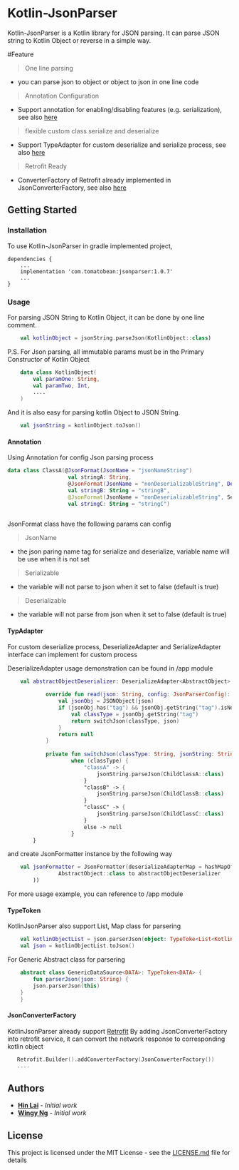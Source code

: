 # Kotlin-JsonParser

Kotlin-JsonParser is a Kotlin library for JSON parsing. It can parse JSON string to Kotlin Object or reverse in a simple way.

#Feature
> One line parsing
* you can parse json to object or object to json in one line code
> Annotation Configuration
* Support annotation for enabling/disabling features (e.g. serialization), see also [here](#annotation)
> flexible custom class serialize and deserialize
* Support TypeAdapter for custom deserialize and serialize process, see also [here](#typadapter)
> Retrofit Ready
* ConverterFactory of Retrofit already implemented in JsonConverterFactory, see also [here]()

## Getting Started


### Installation
To use Kotlin-JsonParser in gradle implemented project, 
```
dependencies {
	...
	implementation 'com.tomatobean:jsonparser:1.0.7'
	...
}
```

### Usage

For parsing JSON String to Kotlin Object, it can be done by one line comment.

```kotlin
	val kotlinObject = jsonString.parseJson(KotlinObject::class)
```

P.S. For Json parsing, all immutable params must be in the Primary Constructor of Kotlin Object

```kotlin
    data class KotlinObject(
        val paramOne: String,
        val paramTwo, Int,
        ....
    )
```
And it is also easy for parsing kotlin Object to JSON String.

```kotlin
	val jsonString = kotlinObject.toJson()
```


#### Annotation
Using Annotation for config Json parsing process

```kotlin
data class ClassA(@JsonFormat(JsonName = "jsonNameString")
                   val stringA: String,
                   @JsonFormat(JsonName = "nonDeserializableString", Deserializable = false)
                   val stringB: String = "stringB",
                   @JsonFormat(JsonName = "nonDeserializableString", Serializable = false)
                   val stringC: String = "stringC")
                                           
```

JsonFormat class have the following params can config
> JsonName
* the json paring name tag for serialize and deserialize, variable name will be use when it is not set
> Serializable
* the variable will not parse to json when it set to false (default is true)
> Deserializable
* the variable will not parse from json when it set to false (default is true)


#### TypAdapter
For custom deserialize process, DeserializeAdapter and SerializeAdapter interface can implement for custom process

DeserializeAdapter usage demonstration can be found in /app module 
```kotlin
    val abstractObjectDeserializer: DeserializeAdapter<AbstractObject> = object: DeserializeAdapter<AbstractObject> {
    
            override fun read(json: String, config: JsonParserConfig): AbstractObject? {
                val jsonObj = JSONObject(json)
                if (jsonObj.has("tag") && jsonObj.getString("tag").isNotEmpty()) {
                    val classType = jsonObj.getString("tag")
                    return switchJson(classType, json)
                }
                return null
            }
    
            private fun switchJson(classType: String, jsonString: String): AbstractObject? =
                    when (classType) {
                        "classA" -> {
                            jsonString.parseJson(ChildClassA::class)
                        }
                        "classB" -> {
                            jsonString.parseJson(ChildClassB::class)
                        }
                        "classC" -> {
                            jsonString.parseJson(ChildClassC::class)
                        }
                        else -> null
                    }
        }
```

and create JsonFormatter instance by the following way
```kotlin
    val jsonFormatter = JsonFormatter(deserializeAdapterMap = hashMapOf(
                AbstractObject::class to abstractObjectDeserializer
        ))
```


For more usage example, you can reference to /app module

#### TypeToken
KotlinJsonParser also support List, Map class for parsering

```kotlin
    val kotlinObjectList = json.parserJson(object: TypeToke<List<KotlinObject>>(){})
    val json = kotlinObjectList.toJson()
```

For Generic Abstract class for parsering

```kotlin
    abstract class GenericDataSource<DATA>: TypeToken<DATA> {
        fun parserJson(json: String) {
	    json.parserJson(this)
	}
    }
````

#### JsonConverterFactory
KotlinJsonParser already support [Retrofit](https://github.com/square/retrofit) 
By adding JsonConverterFactory into retrofit service,
 it can convert the network response to corresponding kotlin object
 ```kotlin
    Retrofit.Builder().addConverterFactory(JsonConverterFactory())
    ....
```

## Authors

* **[Hin Lai](https://github.com/hinls1007)** - *Initial work*
* **[Wingy Ng](https://github.com/wingy26)** - *Initial work*

## License

This project is licensed under the MIT License - see the [LICENSE.md](LICENSE.md) file for details
